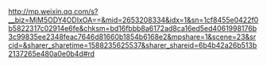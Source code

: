 http://mp.weixin.qq.com/s?__biz=MjM5ODY4ODIxOA==&mid=2653208334&idx=1&sn=1cf8455e0422f0b5822317c02914e6fe&chksm=bd16fbbb8a6172ad8ca16ed5ed4061998176b3c99835ee2348feac7646d81660b1854b6168e2&mpshare=1&scene=23&srcid=&sharer_sharetime=1588235625537&sharer_shareid=6b4b42a26b513b2137265e480a0e0b4d#rd